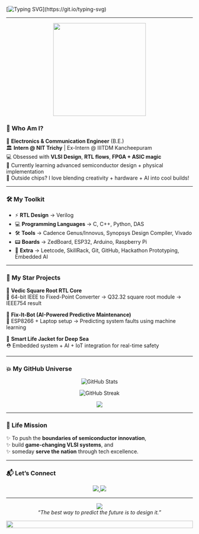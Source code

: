 <!-- ✨ Fancy Typing Banner -->
[![Typing SVG](https://readme-typing-svg.herokuapp.com?font=Fira+Code&size=38&duration=3000&pause=1000&color=3FFFC0&center=true&vCenter=true&width=1000&height=80&lines=✨+Hey+there,+I'm+Harish!;🚀+VLSI+Dreamer+%7C+Chip+Designer+%7C+Innovator;🌎+Welcome+to+my+digital+lab!)](https://git.io/typing-svg)

<!-- ✨ ASCII Banner -->

---
<p align="center">
  <img src="https://media.giphy.com/media/26tn33aiTi1jkl6H6/giphy.gif" width="250">
</p>

### 🌟 **Who Am I?**

🔬 **Electronics & Communication Engineer** (B.E.)  
🏛 **Intern @ NIT Trichy** | Ex-Intern @ IIITDM Kancheepuram  
💻 Obsessed with **VLSI Design**, **RTL flows**, **FPGA + ASIC magic**  
🌱 Currently learning advanced semiconductor design + physical implementation  
🎨 Outside chips? I love blending creativity + hardware + AI into cool builds!

---
### 🛠 **My Toolkit**

- ⚡ **RTL Design** → Verilog  
- 💻 **Programming Languages** → C, C++, Python, DAS  
- 🛠 **Tools** → Cadence Genus/Innovus, Synopsys Design Compiler, Vivado  
- 📟 **Boards** → ZedBoard, ESP32, Arduino, Raspberry Pi  
- 🚀 **Extra** → Leetcode, SkillRack, Git, GitHub, Hackathon Prototyping, Embedded AI

---

### 🚀 **My Star Projects**

🌌 **Vedic Square Root RTL Core**  
💾 64-bit IEEE to Fixed-Point Converter → Q32.32 square root module → IEEE754 result  

🤖 **Fix-It-Bot (AI-Powered Predictive Maintenance)**  
🔧 ESP8266 + Laptop setup → Predicting system faults using machine learning  

🌊 **Smart Life Jacket for Deep Sea**  
⛑️ Embedded system + AI + IoT integration for real-time safety  

---

### 💥 **My GitHub Universe**

<p align="center">
  <img src="https://github-readme-stats.vercel.app/api?username=Harish-Nathan&show_icons=true&theme=tokyonight&count_private=true" alt="GitHub Stats" />
</p>

<p align="center">
  <img src="https://github-readme-streak-stats.herokuapp.com?user=Harish-Nathan&theme=tokyonight" alt="GitHub Streak" />
</p>

<p align="center">
  <img src="https://github-profile-summary-cards.vercel.app/api/cards/profile-details?username=Harish-Nathan&theme=tokyonight" />
</p>

---

### 🎯 **Life Mission**

✨ To push the **boundaries of semiconductor innovation**,  
✨ build **game-changing VLSI systems**, and  
✨ someday **serve the nation** through tech excellence.

---

### 📬 **Let’s Connect**

<p align="center">
  <a href="https://www.linkedin.com/in/harish024/">
    <img src="https://img.shields.io/badge/-LinkedIn-0077B5?style=for-the-badge&logo=linkedin&logoColor=white" />
  </a>
  <a href="mailto:your.email@example.com">
    <img src="https://img.shields.io/badge/-Email-D14836?style=for-the-badge&logo=gmail&logoColor=white" />
  </a>
</p>

---

<p align="center">
  <img src="https://profile-counter.glitch.me/Harish-Nathan/count.svg" />
  <br>
  <i>“The best way to predict the future is to design it.”</i>
</p>

<img src="https://i.imgur.com/dBaSKWF.gif" height="20" width="100%">
